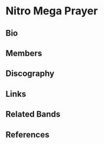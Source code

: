# Nitro Mega Prayer
 
## Bio
 
## Members
 
## Discography
 
## Links

## Related Bands

## References